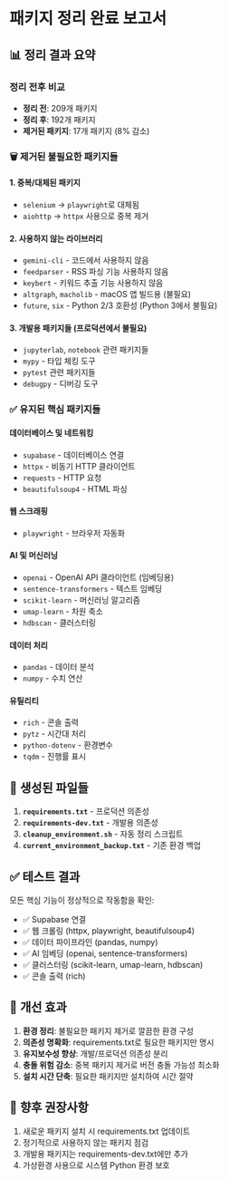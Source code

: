 # 패키지 정리 완료 보고서

## 📊 정리 결과 요약

### 정리 전후 비교
- **정리 전**: 209개 패키지
- **정리 후**: 192개 패키지
- **제거된 패키지**: 17개 패키지 (8% 감소)

### 🗑️ 제거된 불필요한 패키지들

#### 1. 중복/대체된 패키지
- `selenium` → `playwright`로 대체됨
- `aiohttp` → `httpx` 사용으로 중복 제거

#### 2. 사용하지 않는 라이브러리
- `gemini-cli` - 코드에서 사용하지 않음
- `feedparser` - RSS 파싱 기능 사용하지 않음
- `keybert` - 키워드 추출 기능 사용하지 않음
- `altgraph`, `macholib` - macOS 앱 빌드용 (불필요)
- `future`, `six` - Python 2/3 호환성 (Python 3에서 불필요)

#### 3. 개발용 패키지들 (프로덕션에서 불필요)
- `jupyterlab`, `notebook` 관련 패키지들
- `mypy` - 타입 체킹 도구
- `pytest` 관련 패키지들
- `debugpy` - 디버깅 도구

### ✅ 유지된 핵심 패키지들

#### 데이터베이스 및 네트워킹
- `supabase` - 데이터베이스 연결
- `httpx` - 비동기 HTTP 클라이언트
- `requests` - HTTP 요청
- `beautifulsoup4` - HTML 파싱

#### 웹 스크래핑
- `playwright` - 브라우저 자동화

#### AI 및 머신러닝
- `openai` - OpenAI API 클라이언트 (임베딩용)
- `sentence-transformers` - 텍스트 임베딩
- `scikit-learn` - 머신러닝 알고리즘
- `umap-learn` - 차원 축소
- `hdbscan` - 클러스터링

#### 데이터 처리
- `pandas` - 데이터 분석
- `numpy` - 수치 연산

#### 유틸리티
- `rich` - 콘솔 출력
- `pytz` - 시간대 처리
- `python-dotenv` - 환경변수
- `tqdm` - 진행률 표시

## 🔧 생성된 파일들

1. **`requirements.txt`** - 프로덕션 의존성
2. **`requirements-dev.txt`** - 개발용 의존성
3. **`cleanup_environment.sh`** - 자동 정리 스크립트
4. **`current_environment_backup.txt`** - 기존 환경 백업

## ✅ 테스트 결과

모든 핵심 기능이 정상적으로 작동함을 확인:
- ✅ Supabase 연결
- ✅ 웹 크롤링 (httpx, playwright, beautifulsoup4)
- ✅ 데이터 파이프라인 (pandas, numpy)
- ✅ AI 임베딩 (openai, sentence-transformers)
- ✅ 클러스터링 (scikit-learn, umap-learn, hdbscan)
- ✅ 콘솔 출력 (rich)

## 🎯 개선 효과

1. **환경 정리**: 불필요한 패키지 제거로 깔끔한 환경 구성
2. **의존성 명확화**: requirements.txt로 필요한 패키지만 명시
3. **유지보수성 향상**: 개발/프로덕션 의존성 분리
4. **충돌 위험 감소**: 중복 패키지 제거로 버전 충돌 가능성 최소화
5. **설치 시간 단축**: 필요한 패키지만 설치하여 시간 절약

## 📝 향후 권장사항

1. 새로운 패키지 설치 시 requirements.txt 업데이트
2. 정기적으로 사용하지 않는 패키지 점검
3. 개발용 패키지는 requirements-dev.txt에만 추가
4. 가상환경 사용으로 시스템 Python 환경 보호
